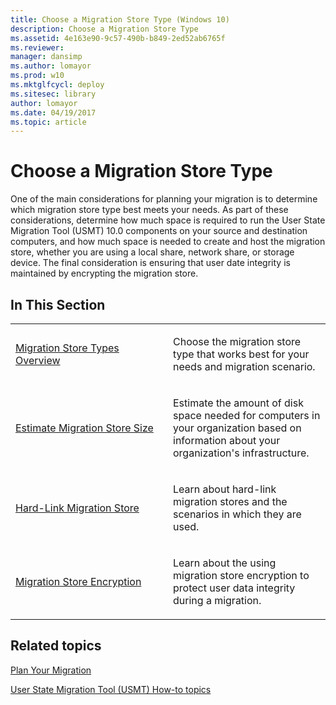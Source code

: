 ```yaml
---
title: Choose a Migration Store Type (Windows 10)
description: Choose a Migration Store Type
ms.assetid: 4e163e90-9c57-490b-b849-2ed52ab6765f
ms.reviewer: 
manager: dansimp
ms.author: lomayor
ms.prod: w10
ms.mktglfcycl: deploy
ms.sitesec: library
author: lomayor
ms.date: 04/19/2017
ms.topic: article
---
```


# Choose a Migration Store Type


One of the main considerations for planning your migration is to determine which migration store type best meets your needs. As part of these considerations, determine how much space is required to run the User State Migration Tool (USMT) 10.0 components on your source and destination computers, and how much space is needed to create and host the migration store, whether you are using a local share, network share, or storage device. The final consideration is ensuring that user date integrity is maintained by encrypting the migration store.

## In This Section


<table>
<colgroup>
<col width="50%" />
<col width="50%" />
</colgroup>
<tbody>
<tr class="odd">
<td align="left"><p><a href="migration-store-types-overview.md" data-raw-source="[Migration Store Types Overview](migration-store-types-overview.md)">Migration Store Types Overview</a></p></td>
<td align="left"><p>Choose the migration store type that works best for your needs and migration scenario.</p></td>
</tr>
<tr class="even">
<td align="left"><p><a href="usmt-estimate-migration-store-size.md" data-raw-source="[Estimate Migration Store Size](usmt-estimate-migration-store-size.md)">Estimate Migration Store Size</a></p></td>
<td align="left"><p>Estimate the amount of disk space needed for computers in your organization based on information about your organization&#39;s infrastructure.</p></td>
</tr>
<tr class="odd">
<td align="left"><p><a href="usmt-hard-link-migration-store.md" data-raw-source="[Hard-Link Migration Store](usmt-hard-link-migration-store.md)">Hard-Link Migration Store</a></p></td>
<td align="left"><p>Learn about hard-link migration stores and the scenarios in which they are used.</p></td>
</tr>
<tr class="even">
<td align="left"><p><a href="usmt-migration-store-encryption.md" data-raw-source="[Migration Store Encryption](usmt-migration-store-encryption.md)">Migration Store Encryption</a></p></td>
<td align="left"><p>Learn about the using migration store encryption to protect user data integrity during a migration.</p></td>
</tr>
</tbody>
</table>

 

## Related topics


[Plan Your Migration](usmt-plan-your-migration.md)

[User State Migration Tool (USMT) How-to topics](usmt-how-to.md)

 

 





